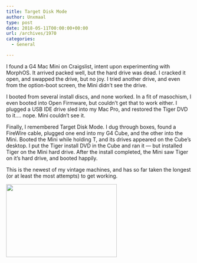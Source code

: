 ```yaml
---
title: Target Disk Mode
author: Unxmaal
type: post
date: 2018-05-11T00:00:00+00:00
url: /archives/1970
categories:
  - General

---
```

I found a G4 Mac Mini on Craigslist, intent upon experimenting with MorphOS. It arrived packed well, but the hard drive was dead. I cracked it open, and swapped the drive, but no joy. I tried another drive, and even from the option-boot screen, the Mini didn&#8217;t see the drive.

I booted from several install discs, and none worked. In a fit of masochism, I even booted into Open Firmware, but couldn&#8217;t get that to work either. I plugged a USB IDE drive sled into my Mac Pro, and restored the Tiger DVD to it&#8230;. nope. Mini couldn&#8217;t see it.

Finally, I remembered Target Disk Mode. I dug through boxes, found a FireWire cable, plugged one end into my G4 Cube, and the other into the Mini. Booted the Mini while holding T, and its drives appeared on the Cube&#8217;s desktop. I put the Tiger install DVD in the Cube and ran it &#8212; but installed Tiger on the Mini hard drive. After the install completed, the Mini saw Tiger on it&#8217;s hard drive, and booted happily.

This is the newest of my vintage machines, and has so far taken the longest (or at least the most attempts) to get working.

<img loading="lazy" decoding="async" src="http://unxmaal.com/wp-content/uploads/2018/05/img_7570-2.jpg" class="size-medium wp-image-1976" width="300" height="198" />